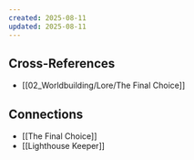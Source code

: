```yaml
---
created: 2025-08-11
updated: 2025-08-11
---
```




## Cross-References

- [[02_Worldbuilding/Lore/The Final Choice]]


## Connections

- [[The Final Choice]]
- [[Lighthouse Keeper]]
